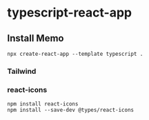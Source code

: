 # typescript-react-app

## Install Memo

```
npx create-react-app --template typescript .
```

### Tailwind

### react-icons

```
npm install react-icons
npm install --save-dev @types/react-icons
```
